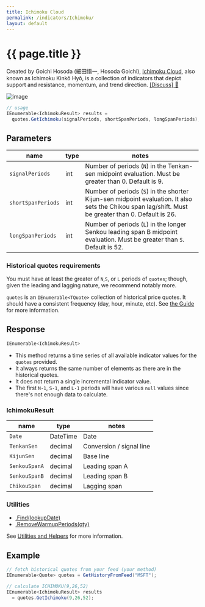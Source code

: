 ```yaml
---
title: Ichimoku Cloud
permalink: /indicators/Ichimoku/
layout: default
---
```


# {{ page.title }}

Created by Goichi Hosoda (細田悟一, Hosoda Goichi), [Ichimoku Cloud](https://en.wikipedia.org/wiki/Ichimoku_Kink%C5%8D_Hy%C5%8D), also known as Ichimoku Kinkō Hyō, is a collection of indicators that depict support and resistance, momentum, and trend direction.
[[Discuss] :speech_balloon:]({{site.github.repository_url}}/discussions/251 "Community discussion about this indicator")

![image]({{site.baseurl}}/assets/charts/Ichimoku.png)

```csharp
// usage
IEnumerable<IchimokuResult> results =
  quotes.GetIchimoku(signalPeriods, shortSpanPeriods, longSpanPeriods);  
```

## Parameters

| name | type | notes
| -- |-- |--
| `signalPeriods` | int | Number of periods (`N`) in the Tenkan-sen midpoint evaluation.  Must be greater than 0.  Default is 9.
| `shortSpanPeriods` | int | Number of periods (`S`) in the shorter Kijun-sen midpoint evaluation.  It also sets the Chikou span lag/shift.  Must be greater than 0.  Default is 26.
| `longSpanPeriods` | int | Number of periods (`L`) in the longer Senkou leading span B midpoint evaluation.  Must be greater than `S`.  Default is 52.

### Historical quotes requirements

You must have at least the greater of `N`,`S`, or `L` periods of `quotes`; though, given the leading and lagging nature, we recommend notably more.

`quotes` is an `IEnumerable<TQuote>` collection of historical price quotes.  It should have a consistent frequency (day, hour, minute, etc).  See [the Guide]({{site.baseurl}}/guide/#historical-quotes) for more information.

## Response

```csharp
IEnumerable<IchimokuResult>
```

- This method returns a time series of all available indicator values for the `quotes` provided.
- It always returns the same number of elements as there are in the historical quotes.
- It does not return a single incremental indicator value.
- The first `N-1`, `S-1`, and `L-1` periods will have various `null` values since there's not enough data to calculate.

### IchimokuResult

| name | type | notes
| -- |-- |--
| `Date` | DateTime | Date
| `TenkanSen` | decimal | Conversion / signal line
| `KijunSen` | decimal | Base line
| `SenkouSpanA` | decimal | Leading span A
| `SenkouSpanB` | decimal | Leading span B
| `ChikouSpan` | decimal | Lagging span

### Utilities

- [.Find(lookupDate)]({{site.baseurl}}/utilities#find-indicator-result-by-date)
- [.RemoveWarmupPeriods(qty)]({{site.baseurl}}/utilities#remove-warmup-periods)

See [Utilities and Helpers]({{site.baseurl}}/utilities#utilities-for-indicator-results) for more information.

## Example

```csharp
// fetch historical quotes from your feed (your method)
IEnumerable<Quote> quotes = GetHistoryFromFeed("MSFT");

// calculate ICHIMOKU(9,26,52)
IEnumerable<IchimokuResult> results
  = quotes.GetIchimoku(9,26,52);
```
